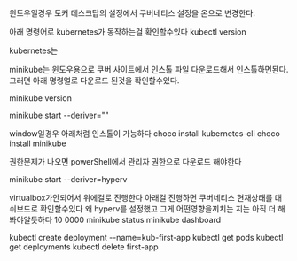 윈도우일경우 도커 데스크탑의 설정에서 쿠버네티스 설정을 온으로 변경한다.

아래 명령어로 kubernetes가 동작하는걸 확인할수있다
kubectl version

kubernetes는

minikube는 윈도우용으로 쿠버 사이트에서 인스톨 파일 다운로드해서 인스톨하면된다.
그러면 아래 명령얼로 다운로드 된것을 확인할수있다.

minikube version

minikube start --deriver=""

window일경우 아래처럼 인스톨이 가능하다
choco install kubernetes-cli
choco install minikube

권한문제가 나오면 powerShell에서 관리자 권한으로 다운로드 해야한다

minikube start --deriver=hyperv

virtualbox가안되어서 위에걸로 진행한다 아래걸 진행하면 쿠버네티스 현재상태를 대쉬보드로 확인할수있다
왜 hyperv를 설정했고 그게 어떤영향을끼치는 지는 아직 더 해봐야알듯하다
10 0000
minikube status
minikube dashboard

kubectl create deployment --name=kub-first-app
kubectl get pods
kubectl get deployments
kubectl delete first-app
